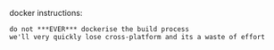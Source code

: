 docker instructions:

    do not ***EVER*** dockerise the build process
    we'll very quickly lose cross-platform and its a waste of effort